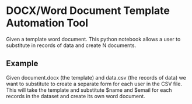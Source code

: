 # DOCX/Word Document Template Automation Tool

Given a template word document. This python notebook allows a user to substitute in records of data and create N documents.

## Example

Given document.docx (the template) and data.csv (the records of data) we want to substitute to create a separate form for each user in the CSV file. This will take the template and substitute $name and $email for each records in the dataset and create its own word document.
